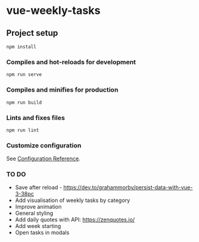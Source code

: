 # vue-weekly-tasks

## Project setup
```
npm install
```

### Compiles and hot-reloads for development
```
npm run serve
```

### Compiles and minifies for production
```
npm run build
```

### Lints and fixes files
```
npm run lint
```

### Customize configuration
See [Configuration Reference](https://cli.vuejs.org/config/).


### TO DO

- Save after reload - https://dev.to/grahammorby/persist-data-with-vue-3-38pc
- Add visualisation of weekly tasks by category
- Improve animation
- General styling
- Add daily quotes with API: https://zenquotes.io/
- Add week starting
- Open tasks in modals
